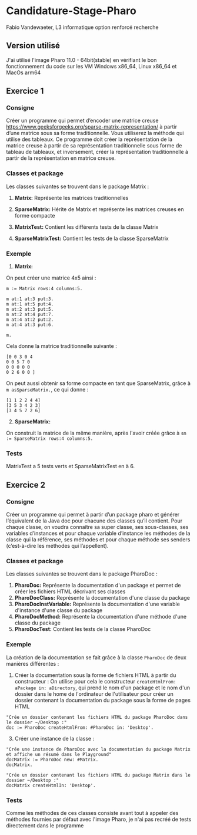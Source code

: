 # Candidature-Stage-Pharo

Fabio Vandewaeter, L3 informatique option renforcé recherche

## Version utilisé
J'ai utilisé l'image Pharo 11.0 - 64bit(stable) en vérifiant le bon fonctionnement du code sur les VM Windows x86_64, Linux x86_64 et MacOs arm64
## Exercice 1
### Consigne
Créer un programme qui permet d’encoder une matrice creuse https://www.geeksforgeeks.org/sparse-matrix-representation/ à partir d’une matrice sous sa forme traditionnelle. Vous utiliserez la méthode qui utilise des tableaux. Ce programme doit créer la représentation de la matrice creuse à partir de sa représentation traditionnelle sous forme de tableau de tableaux, et inversement, créer la représentation traditionnelle à partir de la représentation en matrice creuse.
### Classes et package
Les classes suivantes se trouvent dans le package Matrix :
1) **Matrix:** Représente les matrices traditionnelles

2) **SparseMatrix:** Hérite de Matrix et représente les matrices creuses en forme compacte

3) **MatrixTest:** Contient les différents tests de la classe Matrix

4) **SparseMatrixTest:** Contient les tests de la classe SparseMatrix
### Exemple
1) **Matrix:**

On peut créer une matrice 4x5 ainsi :
```
m := Matrix rows:4 columns:5.

m at:1 at:3 put:3.
m at:1 at:5 put:4.
m at:2 at:3 put:5.
m at:2 at:4 put:7.
m at:4 at:2 put:2.
m at:4 at:3 put:6.

m.
```
Cela donne la matrice traditionnelle suivante :
```
[0 0 3 0 4
0 0 5 7 0
0 0 0 0 0
0 2 6 0 0 ]
```

On peut aussi obtenir sa forme compacte en tant que SparseMatrix, grâce à `m asSparseMatrix.`, ce qui donne :
```
[1 1 2 2 4 4]
[3 5 3 4 2 3]
[3 4 5 7 2 6]
```

2) **SparseMatrix:**
   
On construit la matrice de la même manière, après l'avoir créée grâce à `sm := SparseMatrix rows:4 columns:5.`
### Tests
MatrixTest a 5 tests verts et SparseMatrixTest en à 6.

## Exercice 2
### Consigne
Créer un programme qui permet à partir d’un package pharo et générer l’équivalent de la Java doc pour chacune des classes qu’il contient. Pour chaque classe, on voudra connaître sa super classe, ses sous-classes, ses variables d’instances et pour chaque variable d’instance les méthodes de la classe qui la référence, ses méthodes et pour chaque méthode ses senders (c’est-à-dire les méthodes qui l’appellent).
### Classes et package
Les classes suivantes se trouvent dans le package PharoDoc :
1) **PharoDoc:** Représente la documentation d'un package et permet de créer les fichiers HTML décrivant ses classes
2) **PharoDocClass:** Représente la documentation d'une classe du package
3) **PharoDocInstVariable:** Représente la documentation d'une variable d'instance d'une classe du package
4) **PharoDocMethod:** Représente la documentation d'une méthode d'une classe du package
5) **PharoDocTest:** Contient les tests de la classe PharoDoc

### Exemple
La création de la documentation se fait grâce à la classe `PharoDoc` de deux manières différentes :
1) Créer la documentation sous la forme de fichiers HTML à partir du constructeur :
On utilise pour cela le constructeur `createHtmlFrom: aPackage in: aDirectory`, qui prend le nom d'un package et le nom d'un dossier dans le home de l'ordinateur de l'utilisateur pour créer un dossier contenant la documentation du package sous la forme de pages HTML
```
"Crée un dossier contenant les fichiers HTML du package PharoDoc dans le dossier ~/Desktop :"
doc := PharoDoc createHtmlFrom: #PharoDoc in: 'Desktop'.
```

3) Créer une instance de la classe :
```
"Crée une instance de PharoDoc avec la documentation du package Matrix et affiche un résumé dans le Playground"
docMatrix := PharoDoc new: #Matrix.
docMatrix.

"Crée un dossier contenant les fichiers HTML du package Matrix dans le dossier ~/Desktop :"
docMatrix createHtmlIn: 'Desktop'.
```

### Tests
Comme les méthodes de ces classes consiste avant tout à appeler des méthodes fournies par défaut avec l'image Pharo, je n'ai pas recréé de tests directement dans le programme
